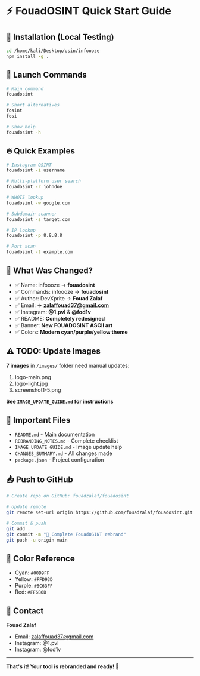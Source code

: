 # ⚡ FouadOSINT Quick Start Guide

## 🎯 Installation (Local Testing)

```bash
cd /home/kali/Desktop/osin/infoooze
npm install -g .
```

## 🚀 Launch Commands

```bash
# Main command
fouadosint

# Short alternatives
fosint
fosi

# Show help
fouadosint -h
```

## 🔥 Quick Examples

```bash
# Instagram OSINT
fouadosint -i username

# Multi-platform user search
fouadosint -r johndoe

# WHOIS lookup
fouadosint -w google.com

# Subdomain scanner
fouadosint -s target.com

# IP lookup
fouadosint -p 8.8.8.8

# Port scan
fouadosint -t example.com
```

## 📝 What Was Changed?

- ✅ Name: infoooze → **fouadosint**
- ✅ Commands: infoooze → **fouadosint**
- ✅ Author: DevXprite → **Fouad Zalaf**
- ✅ Email: → **zalaffouad37@gmail.com**
- ✅ Instagram: **@1.pvl** & **@fod1v**
- ✅ README: **Completely redesigned**
- ✅ Banner: **New FOUADOSINT ASCII art**
- ✅ Colors: **Modern cyan/purple/yellow theme**

## ⚠️ TODO: Update Images

**7 images** in `/images/` folder need manual updates:
1. logo-main.png
2. logo-light.jpg
3. screenshot1-5.png

**See `IMAGE_UPDATE_GUIDE.md` for instructions**

## 🔗 Important Files

- `README.md` - Main documentation
- `REBRANDING_NOTES.md` - Complete checklist
- `IMAGE_UPDATE_GUIDE.md` - Image update help
- `CHANGES_SUMMARY.md` - All changes made
- `package.json` - Project configuration

## 📤 Push to GitHub

```bash
# Create repo on GitHub: fouadzalaf/fouadosint

# Update remote
git remote set-url origin https://github.com/fouadzalaf/fouadosint.git

# Commit & push
git add .
git commit -m "🎨 Complete FouadOSINT rebrand"
git push -u origin main
```

## 🎨 Color Reference

- Cyan: `#00D9FF`
- Yellow: `#FFD93D`
- Purple: `#6C63FF`
- Red: `#FF6B6B`

## 📧 Contact

**Fouad Zalaf**
- Email: zalaffouad37@gmail.com
- Instagram: @1.pvl
- Instagram: @fod1v

---

**That's it! Your tool is rebranded and ready! 🎉**
